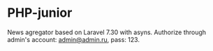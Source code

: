 # PHP-junior
News agregator based on Laravel 7.30 with asyns.
Authorize through admin's account: admin@admin.ru, pass: 123.
